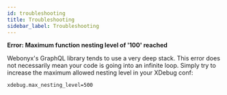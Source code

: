 ```yaml
---
id: troubleshooting
title: Troubleshooting
sidebar_label: Troubleshooting
---
```


**Error: Maximum function nesting level of '100' reached**

Webonyx's GraphQL library tends to use a very deep stack. 
This error does not necessarily mean your code is going into an infinite loop.
Simply try to increase the maximum allowed nesting level in your XDebug conf:

```
xdebug.max_nesting_level=500
```
